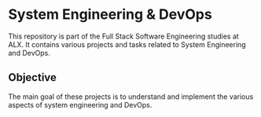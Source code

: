 # System Engineering & DevOps

This repository is part of the Full Stack Software Engineering studies at ALX. It contains various projects and tasks related to System Engineering and DevOps.

## Objective

The main goal of these projects is to understand and implement the various aspects of system engineering and DevOps.
